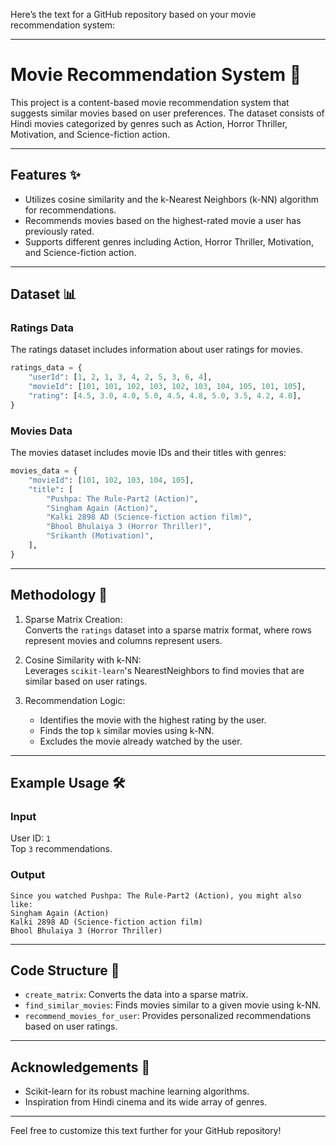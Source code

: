 Here’s the text for a GitHub repository based on your movie recommendation system:

---

# Movie Recommendation System 🎥

This project is a content-based movie recommendation system that suggests similar movies based on user preferences. The dataset consists of Hindi movies categorized by genres such as Action, Horror Thriller, Motivation, and Science-fiction action.

---

## Features ✨

- Utilizes cosine similarity and the k-Nearest Neighbors (k-NN) algorithm for recommendations.  
- Recommends movies based on the highest-rated movie a user has previously rated.  
- Supports different genres including Action, Horror Thriller, Motivation, and Science-fiction action.

---

## Dataset 📊

### Ratings Data
The ratings dataset includes information about user ratings for movies.

```python
ratings_data = {
    "userId": [1, 2, 1, 3, 4, 2, 5, 3, 6, 4],
    "movieId": [101, 101, 102, 103, 102, 103, 104, 105, 101, 105],
    "rating": [4.5, 3.0, 4.0, 5.0, 4.5, 4.8, 5.0, 3.5, 4.2, 4.0],
}
```

### Movies Data
The movies dataset includes movie IDs and their titles with genres:

```python
movies_data = {
    "movieId": [101, 102, 103, 104, 105],
    "title": [
        "Pushpa: The Rule-Part2 (Action)",
        "Singham Again (Action)",
        "Kalki 2898 AD (Science-fiction action film)",
        "Bhool Bhulaiya 3 (Horror Thriller)",
        "Srikanth (Motivation)",
    ],
}
```

---

## Methodology 🧠

1. Sparse Matrix Creation:  
   Converts the `ratings` dataset into a sparse matrix format, where rows represent movies and columns represent users.

2. Cosine Similarity with k-NN:  
   Leverages `scikit-learn`'s NearestNeighbors to find movies that are similar based on user ratings.

3. Recommendation Logic:  
   - Identifies the movie with the highest rating by the user.  
   - Finds the top `k` similar movies using k-NN.  
   - Excludes the movie already watched by the user.

---

## Example Usage 🛠️

### Input
User ID: `1`  
Top `3` recommendations.

### Output
```plaintext
Since you watched Pushpa: The Rule-Part2 (Action), you might also like:
Singham Again (Action)
Kalki 2898 AD (Science-fiction action film)
Bhool Bhulaiya 3 (Horror Thriller)
```

---

## Code Structure 📁

- `create_matrix`: Converts the data into a sparse matrix.  
- `find_similar_movies`: Finds movies similar to a given movie using k-NN.  
- `recommend_movies_for_user`: Provides personalized recommendations based on user ratings.

---

## Acknowledgements 🙏

- Scikit-learn for its robust machine learning algorithms.  
- Inspiration from Hindi cinema and its wide array of genres.

---

Feel free to customize this text further for your GitHub repository!
